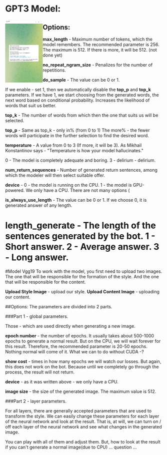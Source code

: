 # GPT3 Model:

<a href="Greeting">
<img src="/images/img1.png" align="left" height="200" width="120" ></a>



## Options:
**max_length** - Maximum number of tokens, which the model remembers.
The recommended parameter is 256. The maximum is 512. 
If there is more, it will be 512. (not done yet)

**no_repeat_ngram_size** - Penalizes for the number of repetitions.

**do_sample** - The value can be 0 or 1.

If we enable - set 1, then we automatically disable the **top_p** and **top_k** parameters.
If we have 1, we start choosing from the generated words, the next word based on conditional probability.
Increases the likelihood of words that suit us better.

**top_k** - The number of words from which then the one that suits us will be selected.

**top_p** - Same as top_k - only in% (from 0 to 1)
The more% - the fewer words will participate in the further selection to find the desired word.

**temperature** - A value from 0 to 3 (If more, it will be 3).
As Mikhail Konstantinov says - "Temperature is how your model hallucinates."

0 - The model is completely adequate and boring.
3 - delirium - delirium.

**num_return_sequences** - Number of generated return sentences, among which the modeler will then select suitable offer.

**device** - 0 - the model is running on the CPU. 1 - the model is GPU-powered.
We only have a CPU. There are not many options (

**is_always_use_length** - The value can be 0 or 1. If we choose 0, it is generated
answer of any length.

**length_generate** - The length of the sentences generated by the bot.
1 - Short answer.
2 - Average answer.
3 - Long answer.
================================

#Model Vgg19
To work with the model, you first need to upload two images.
The one that will be responsible for the formation of the style.
And the one that will be responsible for the content.

**Upload Style Image** - upload our style.
**Upload Content Image** - uploading our content.

##Options:
The parameters are divided into 2 parts.


###Part 1 - global parameters.

Those - which are used directly when generating a new image.

**epoch number** - the number of epochs.
It usually takes about 500-1000 epochs to generate a normal result.
But on the CPU, we will wait forever for this result.
Therefore, the recommended parameter is 20-50 epochs.
Nothing normal will come of it.
What we can to do without CUDA -?

**show cost** - times in how many epochs we will watch our losses.
But again, this does not work on the bot.
Because until we completely go through the process, the result will not return.

**device** - as it was written above - we only have a CPU.

**image size** - the size of the generated image. The maximum value is 512.


###Part 2 - layer parameters.

For all layers, there are generally accepted parameters that are used to transform the style.
We can easily change these parameters for each layer of the neural network and look at the result.
That is, at will, we can turn on / off each layer of the neural network and see what changes in the generated image.

You can play with all of them and adjust them.
But, how to look at the result if you can't generate a normal image(due to CPU) ... question ...